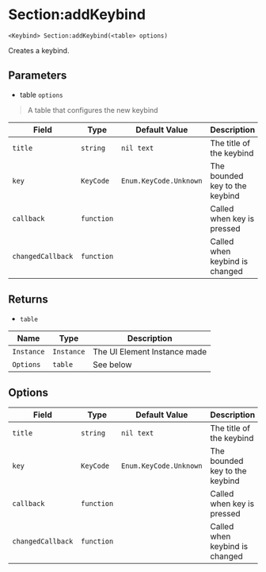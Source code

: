 # Section:addKeybind
```
<Keybind> Section:addKeybind(<table> options)
```
Creates a keybind.

## Parameters
* table `options`
> A table that configures the new keybind

| Field             | Type       | Default Value          | Description                    |
| ----------------- | ---------- | ---------------------- | ------------------------------ |
| `title`           | `string`   | `nil text`             | The title of the keybind       |
| `key`             | `KeyCode`  | `Enum.KeyCode.Unknown` | The bounded key to the keybind |
| `callback`        | `function` |                        | Called when key is pressed     |
| `changedCallback` | `function` |                        | Called when keybind is changed |

## Returns
* `table`

| Name       | Type       | Description                  |
| ---------- | ---------- | ---------------------------- |
| `Instance` | `Instance` | The UI Element Instance made |
| `Options`  | `table`    | See below                    |

## Options
| Field             | Type       | Default Value          | Description                    |
| ----------------- | ---------- | ---------------------- | ------------------------------ |
| `title`           | `string`   | `nil text`             | The title of the keybind       |
| `key`             | `KeyCode`  | `Enum.KeyCode.Unknown` | The bounded key to the keybind |
| `callback`        | `function` |                        | Called when key is pressed     |
| `changedCallback` | `function` |                        | Called when keybind is changed |
